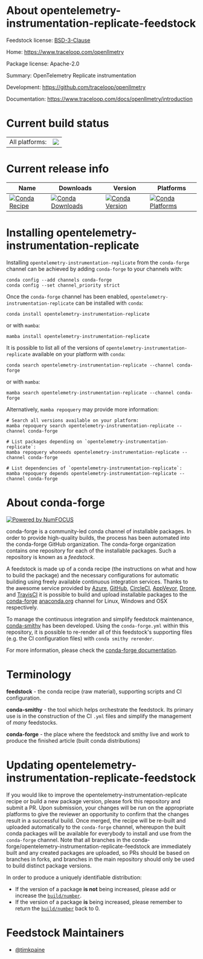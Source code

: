 About opentelemetry-instrumentation-replicate-feedstock
=======================================================

Feedstock license: [BSD-3-Clause](https://github.com/conda-forge/opentelemetry-instrumentation-replicate-feedstock/blob/main/LICENSE.txt)

Home: https://www.traceloop.com/openllmetry

Package license: Apache-2.0

Summary: OpenTelemetry Replicate instrumentation

Development: https://github.com/traceloop/openllmetry

Documentation: https://www.traceloop.com/docs/openllmetry/introduction

Current build status
====================


<table><tr><td>All platforms:</td>
    <td>
      <a href="https://dev.azure.com/conda-forge/feedstock-builds/_build/latest?definitionId=25145&branchName=main">
        <img src="https://dev.azure.com/conda-forge/feedstock-builds/_apis/build/status/opentelemetry-instrumentation-replicate-feedstock?branchName=main">
      </a>
    </td>
  </tr>
</table>

Current release info
====================

| Name | Downloads | Version | Platforms |
| --- | --- | --- | --- |
| [![Conda Recipe](https://img.shields.io/badge/recipe-opentelemetry--instrumentation--replicate-green.svg)](https://anaconda.org/conda-forge/opentelemetry-instrumentation-replicate) | [![Conda Downloads](https://img.shields.io/conda/dn/conda-forge/opentelemetry-instrumentation-replicate.svg)](https://anaconda.org/conda-forge/opentelemetry-instrumentation-replicate) | [![Conda Version](https://img.shields.io/conda/vn/conda-forge/opentelemetry-instrumentation-replicate.svg)](https://anaconda.org/conda-forge/opentelemetry-instrumentation-replicate) | [![Conda Platforms](https://img.shields.io/conda/pn/conda-forge/opentelemetry-instrumentation-replicate.svg)](https://anaconda.org/conda-forge/opentelemetry-instrumentation-replicate) |

Installing opentelemetry-instrumentation-replicate
==================================================

Installing `opentelemetry-instrumentation-replicate` from the `conda-forge` channel can be achieved by adding `conda-forge` to your channels with:

```
conda config --add channels conda-forge
conda config --set channel_priority strict
```

Once the `conda-forge` channel has been enabled, `opentelemetry-instrumentation-replicate` can be installed with `conda`:

```
conda install opentelemetry-instrumentation-replicate
```

or with `mamba`:

```
mamba install opentelemetry-instrumentation-replicate
```

It is possible to list all of the versions of `opentelemetry-instrumentation-replicate` available on your platform with `conda`:

```
conda search opentelemetry-instrumentation-replicate --channel conda-forge
```

or with `mamba`:

```
mamba search opentelemetry-instrumentation-replicate --channel conda-forge
```

Alternatively, `mamba repoquery` may provide more information:

```
# Search all versions available on your platform:
mamba repoquery search opentelemetry-instrumentation-replicate --channel conda-forge

# List packages depending on `opentelemetry-instrumentation-replicate`:
mamba repoquery whoneeds opentelemetry-instrumentation-replicate --channel conda-forge

# List dependencies of `opentelemetry-instrumentation-replicate`:
mamba repoquery depends opentelemetry-instrumentation-replicate --channel conda-forge
```


About conda-forge
=================

[![Powered by
NumFOCUS](https://img.shields.io/badge/powered%20by-NumFOCUS-orange.svg?style=flat&colorA=E1523D&colorB=007D8A)](https://numfocus.org)

conda-forge is a community-led conda channel of installable packages.
In order to provide high-quality builds, the process has been automated into the
conda-forge GitHub organization. The conda-forge organization contains one repository
for each of the installable packages. Such a repository is known as a *feedstock*.

A feedstock is made up of a conda recipe (the instructions on what and how to build
the package) and the necessary configurations for automatic building using freely
available continuous integration services. Thanks to the awesome service provided by
[Azure](https://azure.microsoft.com/en-us/services/devops/), [GitHub](https://github.com/),
[CircleCI](https://circleci.com/), [AppVeyor](https://www.appveyor.com/),
[Drone](https://cloud.drone.io/welcome), and [TravisCI](https://travis-ci.com/)
it is possible to build and upload installable packages to the
[conda-forge](https://anaconda.org/conda-forge) [anaconda.org](https://anaconda.org/)
channel for Linux, Windows and OSX respectively.

To manage the continuous integration and simplify feedstock maintenance,
[conda-smithy](https://github.com/conda-forge/conda-smithy) has been developed.
Using the ``conda-forge.yml`` within this repository, it is possible to re-render all of
this feedstock's supporting files (e.g. the CI configuration files) with ``conda smithy rerender``.

For more information, please check the [conda-forge documentation](https://conda-forge.org/docs/).

Terminology
===========

**feedstock** - the conda recipe (raw material), supporting scripts and CI configuration.

**conda-smithy** - the tool which helps orchestrate the feedstock.
                   Its primary use is in the construction of the CI ``.yml`` files
                   and simplify the management of *many* feedstocks.

**conda-forge** - the place where the feedstock and smithy live and work to
                  produce the finished article (built conda distributions)


Updating opentelemetry-instrumentation-replicate-feedstock
==========================================================

If you would like to improve the opentelemetry-instrumentation-replicate recipe or build a new
package version, please fork this repository and submit a PR. Upon submission,
your changes will be run on the appropriate platforms to give the reviewer an
opportunity to confirm that the changes result in a successful build. Once
merged, the recipe will be re-built and uploaded automatically to the
`conda-forge` channel, whereupon the built conda packages will be available for
everybody to install and use from the `conda-forge` channel.
Note that all branches in the conda-forge/opentelemetry-instrumentation-replicate-feedstock are
immediately built and any created packages are uploaded, so PRs should be based
on branches in forks, and branches in the main repository should only be used to
build distinct package versions.

In order to produce a uniquely identifiable distribution:
 * If the version of a package **is not** being increased, please add or increase
   the [``build/number``](https://docs.conda.io/projects/conda-build/en/latest/resources/define-metadata.html#build-number-and-string).
 * If the version of a package **is** being increased, please remember to return
   the [``build/number``](https://docs.conda.io/projects/conda-build/en/latest/resources/define-metadata.html#build-number-and-string)
   back to 0.

Feedstock Maintainers
=====================

* [@timkpaine](https://github.com/timkpaine/)

